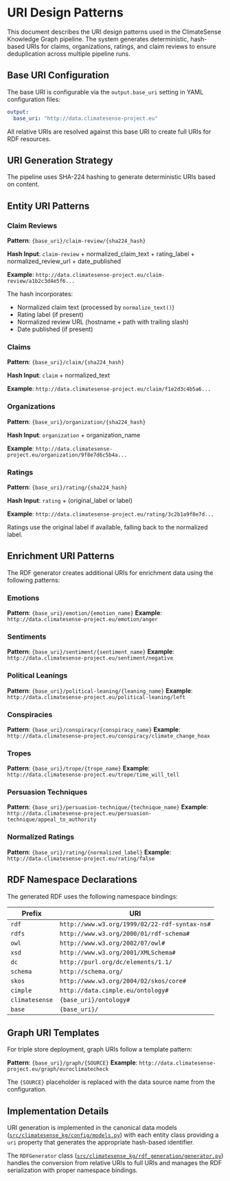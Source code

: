 # URI Design Patterns

This document describes the URI design patterns used in the ClimateSense Knowledge Graph pipeline. The system generates deterministic, hash-based URIs for claims, organizations, ratings, and claim reviews to ensure deduplication across multiple pipeline runs.

## Base URI Configuration

The base URI is configurable via the `output.base_uri` setting in YAML configuration files:

```yaml
output:
  base_uri: "http://data.climatesense-project.eu"
```

All relative URIs are resolved against this base URI to create full URIs for RDF resources.

## URI Generation Strategy

The pipeline uses SHA-224 hashing to generate deterministic URIs based on content.

## Entity URI Patterns

### Claim Reviews

**Pattern**: `{base_uri}/claim-review/{sha224_hash}`

**Hash Input**: `claim-review` + normalized_claim_text + rating_label + normalized_review_url + date_published

**Example**: `http://data.climatesense-project.eu/claim-review/a1b2c3d4e5f6...`

The hash incorporates:

- Normalized claim text (processed by `normalize_text()`)
- Rating label (if present)
- Normalized review URL (hostname + path with trailing slash)
- Date published (if present)

### Claims

**Pattern**: `{base_uri}/claim/{sha224_hash}`

**Hash Input**: `claim` + normalized_text

**Example**: `http://data.climatesense-project.eu/claim/f1e2d3c4b5a6...`

### Organizations

**Pattern**: `{base_uri}/organization/{sha224_hash}`

**Hash Input**: `organization` + organization_name

**Example**: `http://data.climatesense-project.eu/organization/9f8e7d6c5b4a...`

### Ratings

**Pattern**: `{base_uri}/rating/{sha224_hash}`

**Hash Input**: `rating` + (original_label or label)

**Example**: `http://data.climatesense-project.eu/rating/3c2b1a9f8e7d...`

Ratings use the original label if available, falling back to the normalized label.

## Enrichment URI Patterns

The RDF generator creates additional URIs for enrichment data using the following patterns:

### Emotions

**Pattern**: `{base_uri}/emotion/{emotion_name}`
**Example**: `http://data.climatesense-project.eu/emotion/anger`

### Sentiments

**Pattern**: `{base_uri}/sentiment/{sentiment_name}`
**Example**: `http://data.climatesense-project.eu/sentiment/negative`

### Political Leanings

**Pattern**: `{base_uri}/political-leaning/{leaning_name}`
**Example**: `http://data.climatesense-project.eu/political-leaning/left`

### Conspiracies

**Pattern**: `{base_uri}/conspiracy/{conspiracy_name}`
**Example**: `http://data.climatesense-project.eu/conspiracy/climate_change_hoax`

### Tropes

**Pattern**: `{base_uri}/trope/{trope_name}`
**Example**: `http://data.climatesense-project.eu/trope/time_will_tell`

### Persuasion Techniques

**Pattern**: `{base_uri}/persuasion-technique/{technique_name}`
**Example**: `http://data.climatesense-project.eu/persuasion-technique/appeal_to_authority`

### Normalized Ratings

**Pattern**: `{base_uri}/rating/{normalized_label}`
**Example**: `http://data.climatesense-project.eu/rating/false`

## RDF Namespace Declarations

The generated RDF uses the following namespace bindings:

| Prefix         | URI                                           |
| -------------- | --------------------------------------------- |
| `rdf`          | `http://www.w3.org/1999/02/22-rdf-syntax-ns#` |
| `rdfs`         | `http://www.w3.org/2000/01/rdf-schema#`       |
| `owl`          | `http://www.w3.org/2002/07/owl#`              |
| `xsd`          | `http://www.w3.org/2001/XMLSchema#`           |
| `dc`           | `http://purl.org/dc/elements/1.1/`            |
| `schema`       | `http://schema.org/`                          |
| `skos`         | `http://www.w3.org/2004/02/skos/core#`        |
| `cimple`       | `http://data.cimple.eu/ontology#`             |
| `climatesense` | `{base_uri}/ontology#`                        |
| `base`         | `{base_uri}/`                                 |

## Graph URI Templates

For triple store deployment, graph URIs follow a template pattern:

**Pattern**: `{base_uri}/graph/{SOURCE}`
**Example**: `http://data.climatesense-project.eu/graph/euroclimatecheck`

The `{SOURCE}` placeholder is replaced with the data source name from the configuration.

## Implementation Details

URI generation is implemented in the canonical data models ([`src/climatesense_kg/config/models.py`](src/climatesense_kg/config/models.py)) with each entity class providing a `uri` property that generates the appropriate hash-based identifier.

The `RDFGenerator` class ([`src/climatesense_kg/rdf_generation/generator.py`](src/climatesense_kg/rdf_generation/generator.py)) handles the conversion from relative URIs to full URIs and manages the RDF serialization with proper namespace bindings.
